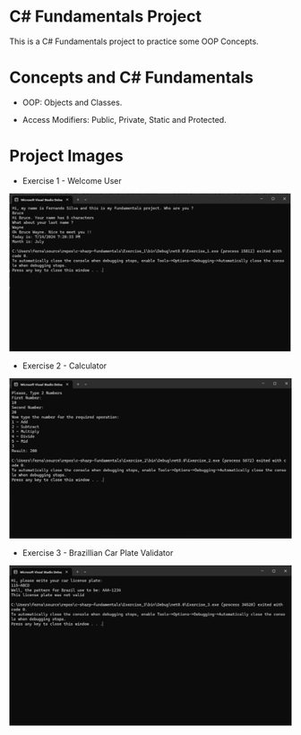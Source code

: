 # C# Fundamentals Project

This is a C# Fundamentals project to practice some OOP Concepts.

# Concepts and C# Fundamentals

- OOP: Objects and Classes.

- Access Modifiers: Public, Private, Static and Protected.

# Project Images

- Exercise 1 - Welcome User

![Welcome User](Exercise1.png)

- Exercise 2 - Calculator

![Calculator](Exercise2.png)

- Exercise 3 - Brazillian Car Plate Validator

![Car Plate Validator](Exercise3.png)